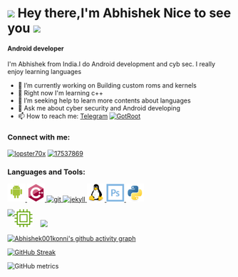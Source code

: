 <h1><img src="https://emojis.slackmojis.com/emojis/images/1531849430/4246/blob-sunglasses.gif?1531849430" width="30"/> Hey there,I'm Abhishek Nice to see you <img src="https://media.giphy.com/media/hvRJCLFzcasrR4ia7z/giphy.gif" width="25px"></h1>

#### Android developer 
I'm Abhishek from India.I do Android development and cyb sec. I really enjoy learning languages

- 🔭 I’m currently working on Building custom roms and kernels 
- 🌱 Right now I'm learning c++  
- 🤔 I’m seeking help to learn more contents about languages 
- 💬 Ask me about cyber security and Android developing 
- 📫 How to reach me:  [Telegram](https://t.me/Lopster_70) 
  <a href=https://app.hackthebox.com/profile/586821><img alt="GotRoot" src=https://www.hackthebox.eu/badge/image/586821></a>

<h3 align="left">Connect with me:</h3>
<p align="left">
<a href="https://twitter.com/lopster70x" target="blank"><img align="center" src="https://raw.githubusercontent.com/rahuldkjain/github-profile-readme-generator/master/src/images/icons/Social/twitter.svg" alt="lopster70x" height="30" width="40" /></a>
<a href="https://stackoverflow.com/users/17537869" target="blank"><img align="center" src="https://raw.githubusercontent.com/rahuldkjain/github-profile-readme-generator/master/src/images/icons/Social/stack-overflow.svg" alt="17537869" height="30" width="40" /></a>
</p>

<h3 align="left">Languages and Tools:</h3>
<p align="left"> <a href="https://developer.android.com" target="_blank" rel="noreferrer"> <img src="https://raw.githubusercontent.com/devicons/devicon/master/icons/android/android-original-wordmark.svg" alt="android" width="40" height="40"/> </a> <a href="https://www.w3schools.com/cpp/" target="_blank" rel="noreferrer"> <img src="https://raw.githubusercontent.com/devicons/devicon/master/icons/cplusplus/cplusplus-original.svg" alt="cplusplus" width="40" height="40"/> </a> <a href="https://git-scm.com/" target="_blank" rel="noreferrer"> <img src="https://www.vectorlogo.zone/logos/git-scm/git-scm-icon.svg" alt="git" width="40" height="40"/> </a> <a href="https://jekyllrb.com/" target="_blank" rel="noreferrer"> <img src="https://www.vectorlogo.zone/logos/jekyllrb/jekyllrb-icon.svg" alt="jekyll" width="40" height="40"/> </a> <a href="https://www.linux.org/" target="_blank" rel="noreferrer"> <img src="https://raw.githubusercontent.com/devicons/devicon/master/icons/linux/linux-original.svg" alt="linux" width="40" height="40"/> </a> <a href="https://www.photoshop.com/en" target="_blank" rel="noreferrer"> <img src="https://raw.githubusercontent.com/devicons/devicon/master/icons/photoshop/photoshop-line.svg" alt="photoshop" width="40" height="40"/> </a> <a href="https://www.python.org" target="_blank" rel="noreferrer"> <img src="https://raw.githubusercontent.com/devicons/devicon/master/icons/python/python-original.svg" alt="python" width="40" height="40"/> </a> </p>
<a href='https://docs.github.com/en/developers'><img src='https://raw.githubusercontent.com/acervenky/animated-github-badges/master/assets/devbadge.gif' width='40' height='40'></a> 

<a href="https://github-readme-stats.vercel.app/api/top-langs/?username=Abhishek001konni&hide=php&theme=tokyonight">
  <img align="left" src="https://github-readme-stats.vercel.app/api/top-langs/?username=Abhishek001konni&hide=php&theme=tokyonight" />
</a>
<img src="https://github-readme-stats.vercel.app/api?username=Abhishek001konni&&show_icons=true&title_color=ffffff&icon_color=bb2acf&text_color=daf7dc&bg_color=000000">

[![Abhishek001konni's github activity graph](https://activity-graph.herokuapp.com/graph?username=Abhishek001konni&theme=react-dark)](https://github.com/ashutosh00710/github-readme-activity-graph)


[![GitHub Streak](https://github-readme-streak-stats.herokuapp.com/?user=Abhishek001konni&theme=highcontrast)](https://git.io/streak-stats)

![GitHub metrics](https://metrics.lecoq.io/Abhishek001konni)  




